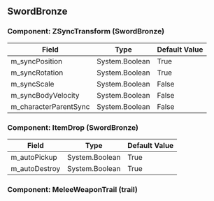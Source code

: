 ## SwordBronze

### Component: ZSyncTransform (SwordBronze)

|Field|Type|Default Value|
|---|---|---|
|m_syncPosition|System.Boolean|True|
|m_syncRotation|System.Boolean|True|
|m_syncScale|System.Boolean|False|
|m_syncBodyVelocity|System.Boolean|False|
|m_characterParentSync|System.Boolean|False|

### Component: ItemDrop (SwordBronze)

|Field|Type|Default Value|
|---|---|---|
|m_autoPickup|System.Boolean|True|
|m_autoDestroy|System.Boolean|True|

### Component: MeleeWeaponTrail (trail)

